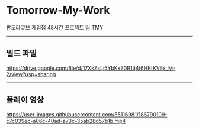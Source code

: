 # Tomorrow-My-Work
판도라큐브 게임잼 48시간 프로젝트 팀 TMY
<hr>

## 빌드 파일
https://drive.google.com/file/d/17XkZsLj5YbKxZ0R1tj4t6HKtKVEx_M-2/view?usp=sharing
<hr>

## 플레이 영상


https://user-images.githubusercontent.com/55116981/185790109-c7c039ec-a06c-40ad-a73c-35ab28d57b1b.mp4


